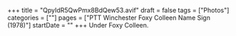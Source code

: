 +++
title = "QpyIdR5QwPmx8BdQew53.avif"
draft = false
tags = ["Photos"]
categories = [""]
pages = ["PTT Winchester Foxy Colleen Name Sign (1978)"]
startDate = ""
+++
Under Foxy Colleen.
